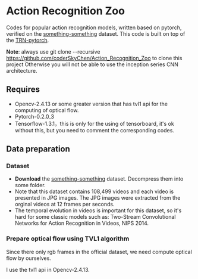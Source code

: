 # Action Recognition Zoo
Codes for popular action recognition models, written based on pytorch, verified on the [something-something](https://www.twentybn.com/datasets/something-something) dataset. This code is built on top of the [TRN-pytorch](https://github.com/metalbubble/TRN-pytorch).

**Note**: always use git clone --recursive https://github.com/coderSkyChen/Action_Recognition_Zoo to clone this project Otherwise you will not be able to use the inception series CNN architecture.

## Requires
- Opencv-2.4.13 or some greater version that has tvl1 api for the computing of optical flow.
- Pytorch-0.2.0_3
- Tensorflow-1.3.1，this is only for the using of tensorboard, it's ok without this, but you need to comment the corresponding codes.

## Data preparation
### Dataset
- **Download** the [something-something](https://www.twentybn.com/datasets/something-something) dataset. Decompress them into some folder.
- Note that this dataset contains 108,499 videos and each video is presented in JPG images. The JPG images were extracted from the orginal videos at 12 frames per seconds.
- The temporal evolution in videos is important for this dataset, so it's hard for some classic models such as: Two-Stream Convolutional Networks for Action Recognition in Videos, NIPS 2014.
### Prepare optical flow using TVL1 algorithm
Since there only rgb frames in the official dataset, we need compute optical flow by ourselves.

I use the tvl1 api in Opencv-2.4.13.
